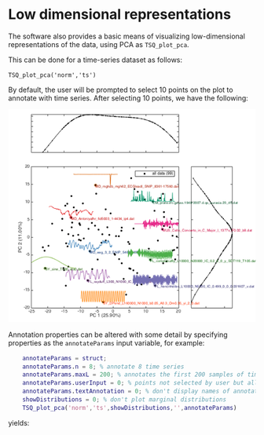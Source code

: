 # Low dimensional representations

The software also provides a basic means of visualizing low-dimensional representations of the data, using PCA as `TSQ_plot_pca`.

This can be done for a time-series dataset as follows:

    TSQ_plot_pca('norm','ts')
    
By default, the user will be prompted to select 10 points on the plot to annotate with time series.
After selecting 10 points, we have the following:

![pca_image](pca_ungrouped.png)

Annotation properties can be altered with some detail by specifying properties as the `annotateParams` input variable, for example:

```matlab
    annotateParams = struct;
    annotateParams.n = 8; % annotate 8 time series
    annotateParams.maxL = 200; % annotates the first 200 samples of time series
    annotateParams.userInput = 0; % points not selected by user but allocated randomly
    annotateParams.textAnnotation = 0; % don't display names of annotated time series
    showDistributions = 0; % don't plot marginal distributions
    TSQ_plot_pca('norm','ts',showDistributions,'',annotateParams)
```

yields:

